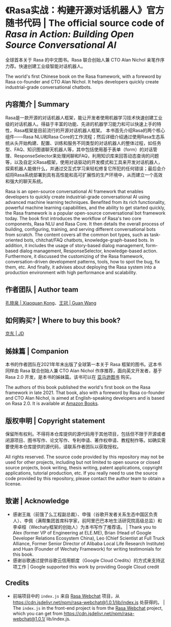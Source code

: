 # 《Rasa实战：构建开源对话机器人》官方随书代码 | The official source code of *Rasa in Action: Building Open Source Conversational AI*

全球首本关于 Rasa 的中文图书。Rasa 联合创始人兼 CTO Alan Nichol 亲笔作序力荐。快速创建工业级智能对话机器人。

The world's first Chinese book on the Rasa framework, with a foreword by Rasa co-founder and CTO Alan Nichol. It helps developers quickly create industrial-grade conversational chatbots.

## 内容简介 | Summary

Rasa是一款开源的对话机器人框架，能让开发者使用机器学习技术快速创建工业级的对话机器人。得益于丰富的功能、先进的机器学习能力和可以快速上手的特性，Rasa框架是目前流行的开源对话机器人框架。
本书首先介绍Rasa的两个核心组件——Rasa NLU和Rasa Core的工作流程；然后详细介绍通过使用Rasa生态系统从头开始构建、配置、训练和服务不同类型的对话机器人的整体过程，如任务型、FAQ、知识图谱聊天机器人等，其中包括使用基于表单（form）的对话管理、ResponseSelector来处理闲聊和FAQ，利用知识库来回答动态查询的问题等，以及自定义Rasa框架，使用对话驱动的开发模式和工具来开发对话机器人，探索机器人能做什么，并通过交互式学习来轻松修复它所犯的任何错误；最后会介绍将Rasa系统部署到具有高性能和高可扩展性的生产环境中，从而建立一个高效和强大的聊天系统。

Rasa is an open-source conversational AI framework that enables developers to quickly create industrial-grade conversational AI using advanced machine learning techniques. Benefited from its rich functionality, powerful machine learning capabilities, and the ability to get started quickly, the Rasa framework is a popular open-source conversational bot framework today.
The book first introduces the workflow of Rasa's two core components, Rasa NLU and Rasa Core. It then details the overall process of building, configuring, training, and serving different conversational bots from scratch. The content covers all the common bot types, such as task-oriented bots, chitchat/FAQ chatbots, knowledge-graph-based bots. In addition, it includes the usage of story-based dialog management, form-based dialog management, ResponseSelector, knowledge-based action. Furthermore, it discussed the customizing of the Rasa framework, conversation-driven development patterns, tools, how to spot the bug, fix them, etc. And finally, it advises about deploying the Rasa system into a production environment with high performance and scalability.

## 作者团队 | Author team

[孔晓泉 | Xiaoquan Kong](https://github.com/howl-anderson)、[王冠 | Guan Wang](https://github.com/crownpku)

## 如何购买? | Where to buy this book?

[京东  | JD](https://item.jd.com/13624358.html)

## 姊妹篇 | Companion

本书的作者团队在2021年年末出版了全球第一本关于 Rasa 框架的图书。这本书同样由 Rasa 联合创始人兼 CTO Alan Nichol 作序推荐，面向英文开发者，基于 Rasa 2.0 开发，是本书的姊妹篇。该书可以在 [亚马逊图书](https://www.amazon.com/dp/1801077053) 购买。

The authors of this book published the world's first book on the Rasa framework in late 2021. That book, also with a foreword by Rasa co-founder and CTO Alan Nichol, is aimed at English-speaking developers and is based on Rasa 2.0. It is available at [Amazon Books](https://www.amazon.com/dp/1801077053).

## 版权申明 | Copyright statement

保留所有权利。不得将本仓库提供的源代码用于其他项目，包括但不限于开源或者闭源项目、图书写作、论文写作、专利申请、著作权申请、教程制作等。如确实需要使用本仓库提供的源代码，请联系作者团队以获取授权。

All rights reserved. The source code provided by this repository may not be used for other projects, including but not limited to open source or closed source projects, book writing, thesis writing, patent applications, copyright applications, tutorial production, etc. If you really need to use the source code provided by this repository, please contact the author team to obtain a license.

## 致谢 | Acknowledge

* 感谢王胤（前饿了么工程副总裁）、申强（谷歌开发者关系生态中国区负责人）、李佩（满帮集团首席科学家，前阿里巴巴本地生活研究院高级总监）和李卓桓（Wechaty框架的创始人）为本书写作了推荐语。 | Thank you to Alex (former VP of Engineering at ELE.ME), Brian (Head of Google Developer Relations Ecosystem China), Leo (Chief Scientist at Full Truck Alliance, Former Senior Director of Alibaba Local Life Research Institute) and Huan (Founder of Wechaty Framework) for writing testimonials for this book.
* 感谢谷歌通过提供谷歌云信用额度（Google Cloud Credits）的方式来支持这项工作 | Google supported this work by providing Google Cloud credit

## Credits

* 前端项目中的 `index.js` 来自 [Rasa Webchat](https://github.com/botfront/rasa-webchat) 项目，从 https://cdn.jsdelivr.net/npm/rasa-webchat@1.0.1/lib/index.js 处获得的。 |   The `index.js` in the front-end project is from the [Rasa Webchat](https://github.com/botfront/rasa-webchat) project, which you can get from https://cdn.jsdelivr.net/npm/rasa-webchat@1.0.1/ lib/index.js.
